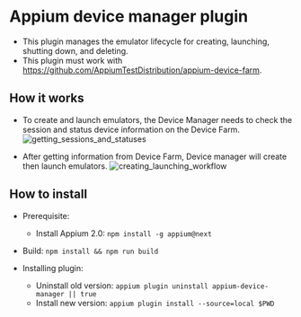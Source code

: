 # Appium device manager plugin

- This plugin manages the emulator lifecycle for creating, launching, shutting down, and deleting.
- This plugin must work with <https://github.com/AppiumTestDistribution/appium-device-farm>.

## How it works

- To create and launch emulators, the Device Manager needs to check the session and status device information on the Device Farm.
![getting_sessions_and_statuses](https://www.plantuml.com/plantuml/png/RP2n3i8m34HtVyM9dHzWG0nLcSh07mHgm5ARXDWfukyneg9B5m_dTwUp3sgXM1q7Ch61SMGpYNSegqgAYX1xE6FL5QI8XYUvCjfGHgBiNhbA3j6mcJTTYE7EPOEWQBfLv6l-xLkY8QMCMoeySQ6cmtRlykvV9EGiTLpwdFbPMOsQ5jilskrmgkE52z9jeIJ2iSgEQtQ1QIMw_xNvNxSIFHSUH0qliGSkLT-pOydcs1CTVFeVFm00 "getting_sessions_and_statuses")

- After getting information from Device Farm, Device manager will create then launch emulators.
![creating_launching_workflow](https://www.plantuml.com/plantuml/png/VP71ReCm38RlUGeVGNi3aDPEcxOTTjgbPmjCiHOIb3YWlVrC2grGg-KK-__yntQEKJ186gmH5alm6WY5tHdGjV25oJNz4iq-_7JMpyPatbGV91cB52Dx5pElcYJDW7VmHXCt1EyOXje46jMsWa-bx596aOTaKNpO76h37HGZkNRHNyQHqt1pVm9iX2Uw4vuteStlBUIzTpoK83qvA7ufbiQ0dkewgIeF-ybOfuC_ubUwlcYtHUt5gmNW6TdbSEvPzroSUXJWk2jO5wZTgb0uBs2pCRLbBjNbhDNxVFLDWv_-csMXMX9i-iteCjbHR_hvVm00 "creating_launching_workflow")

## How to install

- Prerequisite:
  - Install Appium 2.0: `npm install -g appium@next`

- Build: `npm install && npm run build`
- Installing plugin:
  - Uninstall old version: `appium plugin uninstall appium-device-manager || true`
  - Install new version: `appium plugin install --source=local $PWD`
